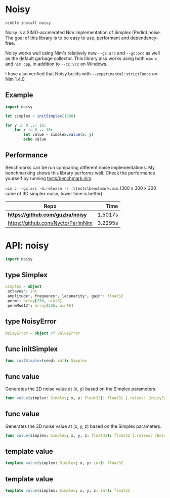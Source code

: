 # Noisy

`nimble install noisy`

Noisy is a SIMD-accelerated Nim implementation of Simplex (Perlin) noise. The goal of this library is to be easy to use, performant and dependency-free.

Noisy works well using Nim's relatively new `--gc:arc` and `--gc:orc` as well as the default garbage collector. This library also works using both `nim c` and `nim cpp`, in addition to `--cc:vcc` on Windows.

I have also verified that Noisy builds with `--experimental:strictFuncs` on Nim 1.4.0.

## Example

```nim
import noisy

let simplex = initSimplex(1988)

for y in 0 ..< 10:
    for x in 0 .. 10:
        let value = simplex.value(x, y)
        echo value
```

## Performance

Benchmarks can be run comparing different noise implementations. My benchmarking shows this library performs well. Check the performance yourself by running [tests/benchmark.nim](https://github.com/guzba/noisy/blob/master/tests/benchmark.nim).

`nim c --gc:arc -d:release -r .\tests\benchmark.nim` (300 x 300 x 300 cube of 3D simplex noise, lower time is better)

Repo | Time
--- | ---:
**https://github.com/guzba/noisy** | 1.5017s
https://github.com/Nycto/PerlinNim | 3.2295s

# API: noisy

```nim
import noisy
```

## **type** Simplex


```nim
Simplex = object
 octaves*: int
 amplitude*, frequency*, lacunarity*, gain*: float32
 perm*: array[256, uint8]
 permMod12*: array[256, uint8]
```

## **type** NoisyError


```nim
NoisyError = object of ValueError
```

## **func** initSimplex


```nim
func initSimplex(seed: int): Simplex
```

## **func** value

Generates the 2D noise value at (x, y) based on the Simplex parameters.

```nim
func value(simplex: Simplex; x, y: float32): float32 {.raises: [NoisyError], tags: [].}
```

## **func** value

Generates the 3D noise value at (x, y, z) based on the Simplex parameters.

```nim
func value(simplex: Simplex; x, y, z: float32): float32 {.raises: [NoisyError], tags: [].}
```

## **template** value


```nim
template value(simplex: Simplex; x, y: int): float32
```

## **template** value


```nim
template value(simplex: Simplex; x, y, z: int): float32
```
